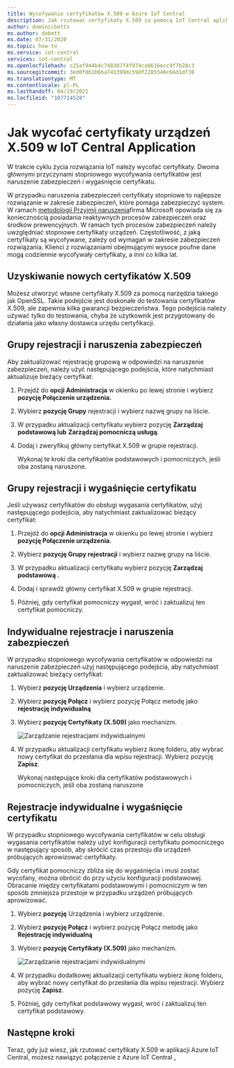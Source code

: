 ```yaml
---
title: Wycofywanie certyfikatów X.509 w Azure IoT Central
description: Jak rzutować certyfikaty X.509 za pomocą IoT Central aplikacji
author: dominicbetts
ms.author: dobett
ms.date: 07/31/2020
ms.topic: how-to
ms.service: iot-central
services: iot-central
ms.openlocfilehash: c25af944b4c748307f4f974ca8616ecc9f7b28c3
ms.sourcegitcommit: 3ed0f0b1b66a741399dc59df2285546c66d1df38
ms.translationtype: MT
ms.contentlocale: pl-PL
ms.lasthandoff: 04/19/2021
ms.locfileid: "107714528"
---
```

# <a name="how-to-roll-x509-device-certificates-in-iot-central-application"></a>Jak wycofać certyfikaty urządzeń X.509 w IoT Central Application

W trakcie cyklu życia rozwiązania IoT należy wycofać certyfikaty. Dwoma głównymi przyczynami stopniowego wycofywania certyfikatów jest naruszenie zabezpieczeń i wygaśnięcie certyfikatu.

W przypadku naruszenia zabezpieczeń certyfikaty stopniowe to najlepsze rozwiązanie w zakresie zabezpieczeń, które pomaga zabezpieczyć system. W ramach [metodologii Przyjmij naruszenia](https://download.microsoft.com/download/C/1/9/C1990DBA-502F-4C2A-848D-392B93D9B9C3/Microsoft_Enterprise_Cloud_Red_Teaming.pdf)firma Microsoft opowiada się za koniecznością posiadania reaktywnych procesów zabezpieczeń oraz środków prewencyjnych. W ramach tych procesów zabezpieczeń należy uwzględniać stopniowe certyfikaty urządzeń. Częstotliwość, z jaką certyfikaty są wycofywane, zależy od wymagań w zakresie zabezpieczeń rozwiązania. Klienci z rozwiązaniami obejmującymi wysoce poufne dane mogą codziennie wycofywały certyfikaty, a inni co kilka lat.


## <a name="obtain-new-x509-certificates"></a>Uzyskiwanie nowych certyfikatów X.509

Możesz utworzyć własne certyfikaty X.509 za pomocą narzędzia takiego jak OpenSSL. Takie podejście jest doskonałe do testowania certyfikatów X.509, ale zapewnia kilka gwarancji bezpieczeństwa. Tego podejścia należy używać tylko do testowania, chyba że użytkownik jest przygotowany do działania jako własny dostawca urzędu certyfikacji.

## <a name="enrollment-groups-and-security-breaches"></a>Grupy rejestracji i naruszenia zabezpieczeń

Aby zaktualizować rejestrację grupową w odpowiedzi na naruszenie zabezpieczeń, należy użyć następującego podejścia, które natychmiast aktualizuje bieżący certyfikat:

1. Przejdź do **opcji Administracja** w okienku po lewej stronie i wybierz **pozycję Połączenie urządzenia.**

2. Wybierz **pozycję Grupy** rejestracji i wybierz nazwę grupy na liście.

3. W przypadku aktualizacji certyfikatu wybierz pozycję **Zarządzaj podstawową lub** **Zarządzaj pomocniczą usługą**.

4. Dodaj i zweryfikuj główny certyfikat X.509 w grupie rejestracji.

   Wykonaj te kroki dla certyfikatów podstawowych i pomocniczych, jeśli oba zostaną naruszone.

## <a name="enrollment-groups-and-certificate-expiration"></a>Grupy rejestracji i wygaśnięcie certyfikatu

Jeśli używasz certyfikatów do obsługi wygasania certyfikatów, użyj następującego podejścia, aby natychmiast zaktualizować bieżący certyfikat:

1. Przejdź do **opcji Administracja** w okienku po lewej stronie i wybierz **pozycję Połączenie urządzenia.**

2. Wybierz **pozycję Grupy rejestracji** i wybierz nazwę grupy na liście.

3. W przypadku aktualizacji certyfikatu wybierz pozycję **Zarządzaj podstawową .**

4. Dodaj i sprawdź główny certyfikat X.509 w grupie rejestracji.

5. Później, gdy certyfikat pomocniczy wygasł, wróć i zaktualizuj ten certyfikat pomocniczy.

## <a name="individual-enrollments-and-security-breaches"></a>Indywidualne rejestracje i naruszenia zabezpieczeń

W przypadku stopniowego wycofywania certyfikatów w odpowiedzi na naruszenie zabezpieczeń użyj następującego podejścia, aby natychmiast zaktualizować bieżący certyfikat:

1. Wybierz **pozycję Urządzenia** i wybierz urządzenie.

2. Wybierz **pozycję Połącz** i wybierz pozycję Połącz metodę jako **rejestrację indywidualną**

3. Wybierz **pozycję Certyfikaty (X.509)** jako mechanizm.

    ![Zarządzanie rejestracjami indywidualnymi](./media/how-to-roll-x509-certificates/certificate-update.png)

4. W przypadku aktualizacji certyfikatu wybierz ikonę folderu, aby wybrać nowy certyfikat do przesłania dla wpisu rejestracji. Wybierz pozycję **Zapisz**.

    Wykonaj następujące kroki dla certyfikatów podstawowych i pomocniczych, jeśli oba zostaną naruszone

## <a name="individual-enrollments-and-certificate-expiration"></a>Rejestracje indywidualne i wygaśnięcie certyfikatu

W przypadku stopniowego wycofywania certyfikatów w celu obsługi wygasania certyfikatów należy użyć konfiguracji certyfikatu pomocniczego w następujący sposób, aby skrócić czas przestoju dla urządzeń próbujących aprowizować certyfikaty.

Gdy certyfikat pomocniczy zbliża się do wygaśnięcia i musi zostać wycofany, można obrócić do przy użyciu konfiguracji podstawowej. Obracanie między certyfikatami podstawowymi i pomocniczym w ten sposób zmniejsza przestoje w przypadku urządzeń próbujących aprowizować.

1. Wybierz **pozycję** Urządzenia i wybierz urządzenie.

2. Wybierz **pozycję Połącz** i wybierz pozycję Połącz metodę jako **Rejestrację indywidualną**

3. Wybierz **pozycję Certyfikaty (X.509)** jako mechanizm.

    ![Zarządzanie rejestracjami indywidualnymi](./media/how-to-roll-x509-certificates/certificate-update.png)

4. W przypadku dodatkowej aktualizacji certyfikatu wybierz ikonę folderu, aby wybrać nowy certyfikat do przesłania dla wpisu rejestracji. Wybierz pozycję **Zapisz**.

5. Później, gdy certyfikat podstawowy wygasł, wróć i zaktualizuj ten certyfikat podstawowy.

## <a name="next-steps"></a>Następne kroki

Teraz, gdy już wiesz, jak rzutować certyfikaty X.509 w aplikacji Azure IoT Central, możesz nawiązyć połączenie z Azure IoT Central [.](concepts-get-connected.md)


